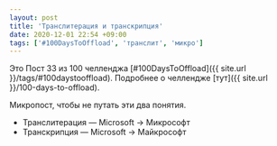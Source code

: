```yaml
---
layout: post
title: 'Транслитерация и транскрипция'
date: 2020-12-01 22:54 +09:00
tags: ['#100DaysToOffload', 'транслит', 'микро']
---
```


Это Пост 33 из 100 челленджа [#100DaysToOffload]({{ site.url }}/tags/#100daystooffload). Подробнее о челлендже [тут]({{ site.url }}/100-days-to-offload).

Микропост, чтобы не путать эти два понятия.

- Транслитерация — Microsoft → Микрософт
- Транскрипция — Microsoft → Майкрософт
